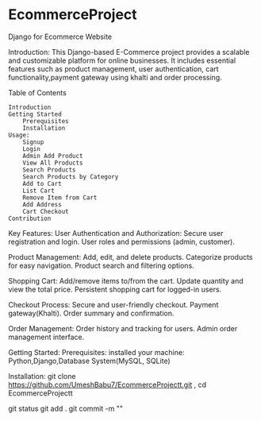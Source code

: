 # EcommerceProject
Django for Ecommerce Website

Introduction:
This Django-based E-Commerce project provides a scalable and customizable platform for online businesses. It includes essential features such as product management, user authentication, cart functionality,payment gateway using khalti and order processing.

Table of Contents

    Introduction
    Getting Started
        Prerequisites
        Installation
    Usage:
        Signup
        Login
        Admin Add Product
        View All Products
        Search Products
        Search Products by Category
        Add to Cart
        List Cart
        Remove Item from Cart
        Add Address
        Cart Checkout
    Contribution

Key Features:
User Authentication and Authorization:
Secure user registration and login.
User roles and permissions (admin, customer).

Product Management:
Add, edit, and delete products.
Categorize products for easy navigation.
Product search and filtering options.

Shopping Cart:
Add/remove items to/from the cart.
Update quantity and view the total price.
Persistent shopping cart for logged-in users.

Checkout Process:
Secure and user-friendly checkout.
Payment gateway(Khalti).
Order summary and confirmation.

Order Management:
Order history and tracking for users.
Admin order management interface.

Getting Started:
Prerequisites:
installed your machine:
Python,Django,Database System(MySQL, SQLite)

Installation:
git clone https://github.com/UmeshBabu7/EcommerceProjectt.git ,
cd EcommerceProjectt

git status
git add .
git commit -m ""
